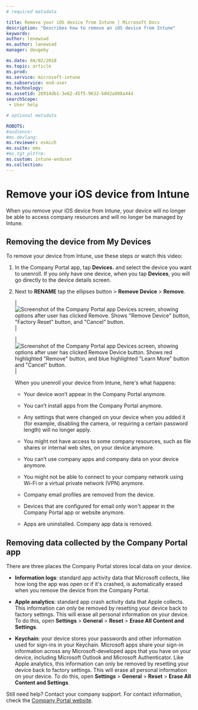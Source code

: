 ```yaml
---
# required metadata

title: Remove your iOS device from Intune | Microsoft Docs
description: "Describes how to remove an iOS device from Intune"
keywords:
author: lenewsad
ms.author: lanewsad
manager: dougeby

ms.date: 04/02/2018
ms.topic: article
ms.prod:
ms.service: microsoft-intune
ms.subservice: end-user
ms.technology:
ms.assetid: 28914db1-3e62-45f5-9632-b0d2a808a44d
searchScope:
 - User help

# optional metadata

ROBOTS:   
#audience:
#ms.devlang:
ms.reviewer: esmich
ms.suite: ems
#ms.tgt_pltfrm:
ms.custom: intune-enduser
ms.collection: 
---
```



# Remove your iOS device from Intune

When you remove your iOS device from Intune, your device will no longer be able to access company resources and will no longer be managed by Intune.


## Removing the device from My Devices

To remove your device from Intune, use these steps or watch this video:


1. In the Company Portal app, tap **Devices.** and select the device you want to unenroll. If you only have one device, when you tap **Devices**, you will go directly to the device details screen.

2. Next to **RENAME** tap the ellipses button > **Remove Device** > **Remove**.  

    |![Screenshot of the Company Portal app Devices screen, showing options after user has clicked Remove. Shows "Remove Device" button, "Factory Reset" button, and "Cancel" button.](/user-help/media/cp_ios_unenroll_after_1804_001.png)|

    |![Screenshot of the Company Portal app Devices screen, showing options after user has clicked Remove Device button. Shows red highlighted "Remove" button, and blue highlighted "Learn More" button and "Cancel" button.](/user-help/media/cp_ios_unenroll_after_1804_002.png)|


    When you unenroll your device from Intune, here's what happens:

    - Your device won’t appear in the Company Portal anymore.

    - You can’t install apps from the Company Portal anymore.

    - Any settings that were changed on your device when you added it (for example, disabling the camera, or requiring a certain password length) will no longer apply.

    - You might not have access to some company resources, such as file shares or internal web sites, on your device anymore.

    - You can’t use company apps and company data on your device anymore.

    - You might not be able to connect to your company network using Wi-Fi or a virtual private network (VPN) anymore.

    - Company email profiles are removed from the device.

    - Devices that are configured for email only won't appear in the Company Portal app or website anymore.

    - Apps are uninstalled. Company app data is removed.

## Removing data collected by the Company Portal app

There are three places the Company Portal stores local data on your device.

- **Information logs**: standard app activity data that Microsoft collects, like how long the app was open or if it's crashed, is automatically erased when you remove the device from the Company Portal.

- **Apple analytics**: standard app crash activity data that Apple collects. This information can only be removed by resetting your device back to factory settings. This will erase all personal information on your device. To do this, open **Settings** > **General** > **Reset** > **Erase All Content and Settings**.

- **Keychain**: your device stores your passwords and other information used for sign-ins in your Keychain. Microsoft apps share your sign-in information across any Microsoft-developed apps that you have on your device, including Microsoft Outlook and Microsoft Authenticator. Like Apple analytics, this information can only be removed by resetting your device back to factory settings. This will erase all personal information on your device. To do this, open **Settings** > **General** > **Reset** > **Erase All Content and Settings**.


Still need help? Contact your company support. For contact information, check the [Company Portal website](https://go.microsoft.com/fwlink/?linkid=2010980).
